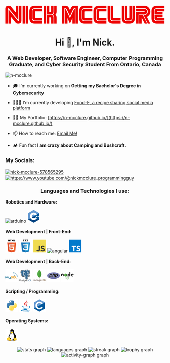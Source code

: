 <p align="center"> <img src="https://github.com/N-McClure/N-McClure/blob/main/my_Name-Mr_Robot.png"> </p>
<h1 align="center">Hi 👋, I'm Nick.</h1>
<h3 align="center">A Web Developer, Software Engineer, Computer Programming Graduate, and Cyber Security Student From Ontario, Canada</h3>

<p align="left"> <img src="https://komarev.com/ghpvc/?username=n-mcclure&label=Profile%20views&color=0e75b6&style=flat" alt="n-mcclure" /> </p>

- 🎓 I’m currently working on **Getting my Bachelor's Degree in Cybersecurity**

- 🧑🏻‍💻 I’m currently developing [Food-E, a recipe sharing social media platform](https://github.com/N-McClure/Food-E)

- 👨‍💻 My Portfolio: [https://n-mcclure.github.io/](https://n-mcclure.github.io/)

- 📫 How to reach me: [Email Me!](mailto:nmcclure0330@gmail.com)

- 🏕️ Fun fact **I am crazy about Camping and Bushcraft.**

<h3 align="left">My Socials:</h3>
<p align="left">
<a href="https://linkedin.com/in/nick-mcclure-578565295" target="blank"><img align="center" src="https://raw.githubusercontent.com/rahuldkjain/github-profile-readme-generator/master/src/images/icons/Social/linked-in-alt.svg" alt="nick-mcclure-578565295" height="30" width="40" /></a>
<a href="https://www.youtube.com/@nickmcclure_programmingguy" target="blank"><img align="center" src="https://raw.githubusercontent.com/rahuldkjain/github-profile-readme-generator/master/src/images/icons/Social/youtube.svg" alt="https://www.youtube.com/@nickmcclure_programmingguy" height="30" width="40" /></a>
</p>

<h3 align="center">Languages and Technologies I use: </h3>
<p align="left"><strong>Robotics and Hardware: </strong><br><br>
    <img src="https://cdn.worldvectorlogo.com/logos/arduino-1.svg" alt="arduino" width="40" height="40"/>
    <img src="https://raw.githubusercontent.com/devicons/devicon/master/icons/cplusplus/cplusplus-original.svg" alt="cplusplus" width="40" height="40"/><br><br>
    <strong>Web Development | Front-End: </strong><br><br>
    <img src="https://raw.githubusercontent.com/devicons/devicon/master/icons/html5/html5-original-wordmark.svg" alt="html5" width="40" height="40"/>
    <img src="https://raw.githubusercontent.com/devicons/devicon/master/icons/css3/css3-original-wordmark.svg" alt="css3" width="40" height="40"/>
    <img src="https://raw.githubusercontent.com/devicons/devicon/master/icons/javascript/javascript-original.svg" alt="javascript" width="40" height="40"/>
    <img src="https://angular.io/assets/images/logos/angular/angular.svg" alt="angular" width="40" height="40"/>
    <img src="https://raw.githubusercontent.com/devicons/devicon/master/icons/typescript/typescript-original.svg" alt="typescript" width="40" height="40"/><br><br>
    <strong>Web Development | Back-End: </strong><br><br>
    <img src="https://raw.githubusercontent.com/devicons/devicon/master/icons/mysql/mysql-original-wordmark.svg" alt="mysql" width="40" height="40"/>
    <img src="https://raw.githubusercontent.com/devicons/devicon/master/icons/postgresql/postgresql-original-wordmark.svg" alt="postgresql" width="40" height="40"/>
    <img src="https://raw.githubusercontent.com/devicons/devicon/master/icons/mongodb/mongodb-original-wordmark.svg" alt="mongodb" width="40" height="40"/>
    <img src="https://raw.githubusercontent.com/devicons/devicon/master/icons/php/php-original.svg" alt="php" width="40" height="40"/>
    <img src="https://raw.githubusercontent.com/devicons/devicon/master/icons/nodejs/nodejs-original-wordmark.svg" alt="nodejs" width="40" height="40"/><br><br>
    <strong>Scripting / Programming: </strong><br><br>
    <img src="https://raw.githubusercontent.com/devicons/devicon/master/icons/python/python-original.svg" alt="python" width="40" height="40"/>
    <img src="https://raw.githubusercontent.com/devicons/devicon/master/icons/java/java-original.svg" alt="java" width="40" height="40"/>
    <img src="https://raw.githubusercontent.com/devicons/devicon/master/icons/c/c-original.svg" alt="c" width="40" height="40"/><br><br>
    <strong>Operating Systems: </strong><br><br>
    <img src="https://raw.githubusercontent.com/devicons/devicon/master/icons/linux/linux-original.svg" alt="linux" width="40" height="40"/>
</p>

<div align="center">
  <img src="https://github-readme-stats.vercel.app/api?username=N-McClure&hide_title=false&hide_rank=false&show_icons=true&include_all_commits=true&count_private=true&disable_animations=false&theme=dracula&locale=en&hide_border=false&order=1" height="150" alt="stats graph"  />
  <img src="https://github-readme-stats.vercel.app/api/top-langs?username=N-McClure&locale=en&hide_title=false&layout=compact&card_width=320&langs_count=5&theme=dracula&hide_border=false&order=2" height="150" alt="languages graph"  />
  <img src="https://streak-stats.demolab.com?user=N-McClure&locale=en&mode=daily&theme=dracula&hide_border=false&border_radius=5&order=3" height="150" alt="streak graph"  />
  <img src="https://github-profile-trophy.vercel.app?username=N-McClure&theme=dracula&column=-1&row=1&margin-w=8&margin-h=8&no-bg=false&no-frame=false&order=4" height="150" alt="trophy graph"  />
  <img src="https://github-readme-activity-graph.vercel.app/graph?username=N-McClure&radius=16&theme=react&area=true&order=5" height="300" alt="activity-graph graph"  />
</div>

###
###
